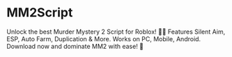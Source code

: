 # MM2Script
Unlock the best Murder Mystery 2 Script for Roblox! 🔪👤 Features Silent Aim, ESP, Auto Farm, Duplication &amp; More. Works on PC, Mobile, Android. Download now and dominate MM2 with ease! 🚀
